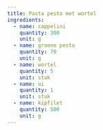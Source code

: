 ```yaml
---
title: Pasta pesto met wortel
ingredients:
  - name: cappelini
    quantity: 300
    unit: g
  - name: groene pesto
    quantity: 70
    unit: g
  - name: wortel
    quantity: 5
    unit: stuk
  - name: ui
    quantity: 1
    unit: stuk
  - name: kipfilet
    quantity: 500
    unit: g
---
```


<Recipe />
